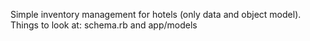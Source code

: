 Simple inventory management for hotels (only data and object model).
Things to look at: schema.rb and app/models